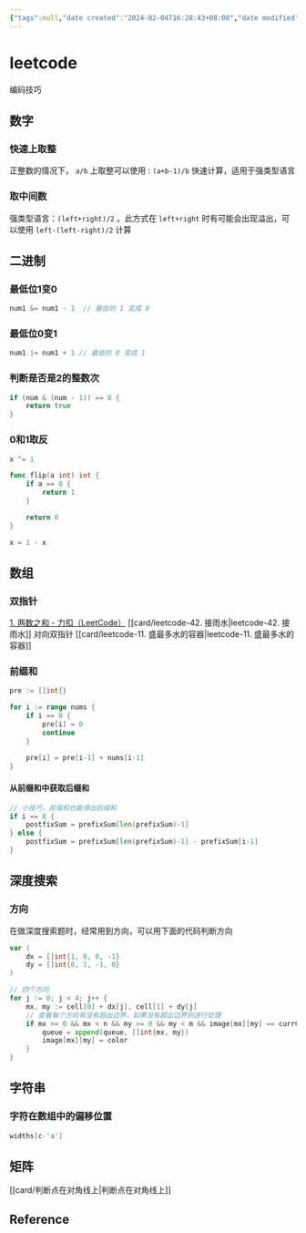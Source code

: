 ```yaml
---
{"tags":null,"date created":"2024-02-04T16:28:43+08:00","date modified":"2024-04-09T11:12:08+08:00","view-date":"2024-03-18","view-count":5,"dg-publish":true,"permalink":"/card/leetcode 编码技巧/","dgPassFrontmatter":true,"noteIcon":"2","created":"2024-02-04T16:28:43+08:00","updated":"2024-04-09T11:12:08+08:00"}
---
```



# leetcode 

编码技巧

## 数字

### 快速上取整

正整数的情况下， `a/b`  上取整可以使用 : 
`(a+b-1)/b`  快速计算，适用于强类型语言

### 取中间数

强类型语言：`(left+right)/2` 。此方式在 `left+right` 时有可能会出现溢出，可以使用 `left-(left-right)/2` 计算

## 二进制

### 最低位1变0

```go
num1 &= num1 - 1  // 最低的 1 变成 0
```

### 最低位0变1

```go
num1 |= num1 + 1 // 最低的 0 变成 1
```

### 判断是否是2的整数次

```Go
if (num & (num - 1)) == 0 {
	return true
}
```

### 0和1取反

```go
x ^= 1
```

```go
func flip(a int) int {
	if a == 0 {
		return 1
	}

	return 0
}
```

```go
x = 1 - x
```

## 数组

### 双指针

[1. 两数之和 - 力扣（LeetCode）](https://leetcode.cn/problems/two-sum/?envType=featured-list&envId=2cktkvj?envType=featured-list&envId=2cktkvj)
[[card/leetcode-42. 接雨水\|leetcode-42. 接雨水]]
对向双指针 [[card/leetcode-11. 盛最多水的容器\|leetcode-11. 盛最多水的容器]]

### 前缀和

```Go
pre := []int{}

for i := range nums {
	if i == 0 {
		pre[i] = 0
		continue
	}

	pre[i] = pre[i-1] + nums[i-1]
}
```

#### 从前缀和中获取后缀和

```go
// 小技巧，前缀和也能得出后缀和
if i == 0 {
    postfixSum = prefixSum[len(prefixSum)-1]
} else {
    postfixSum = prefixSum[len(prefixSum)-1] - prefixSum[i-1]
}
```

## 深度搜索

### 方向

在做深度搜索题时，经常用到方向，可以用下面的代码判断方向

```go
var (
    dx = []int{1, 0, 0, -1}
    dy = []int{0, 1, -1, 0}
)

// 四个方向
for j := 0; j < 4; j++ {
    mx, my := cell[0] + dx[j], cell[1] + dy[j]
    // 查看每个方向有没有超出边界，如果没有超出边界则进行处理
    if mx >= 0 && mx < n && my >= 0 && my < m && image[mx][my] == currColor {
        queue = append(queue, []int{mx, my})
        image[mx][my] = color
    }
}
```

## 字符串

### 字符在数组中的偏移位置

```go
widths[c-'a']
```

## 矩阵

[[card/判断点在对角线上\|判断点在对角线上]]

## Reference
